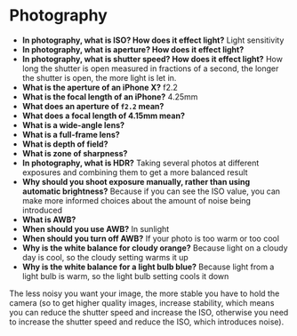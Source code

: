 # Photography

- **In photography, what is ISO? How does it effect light?** Light sensitivity
- **In photography, what is aperture? How does it effect light?** 
- **In photography, what is shutter speed? How does it effect light?** How long the shutter is open measured in fractions of a second, the longer the shutter is open, the more light is let in.
- **What is the aperture of an iPhone X?** f2.2
- **What is the focal length of an iPhone?** 4.25mm
- **What does an aperture of `f2.2` mean?**
- **What does a focal length of 4.15mm mean?**
- **What is a wide-angle lens?**
- **What is a full-frame lens?**
- **What is depth of field?**
- **What is zone of sharpness?**
- **In photography, what is HDR?** Taking several photos at different exposures and combining them to get a more balanced result
- **Why should you shoot exposure manually, rather than using automatic brightness?** Because if you can see the ISO value, you can make more informed choices about the amount of noise being introduced
- **What is AWB?**
- **When should you use AWB?** In sunlight
- **When should you turn off AWB?** If your photo is too warm or too cool
- **Why is the white balance for cloudy orange?** Because light on a cloudy day is cool, so the cloudy setting warms it up
- **Why is the white balance for a light bulb blue?** Because light from a light bulb is warm, so the light bulb setting cools it down

The less noisy you want your image, the more stable you have to hold the camera (so to get higher quality images, increase stability, which means you can reduce the shutter speed and increase the ISO, otherwise you need to increase the shutter speed and reduce the ISO, which introduces noise).
